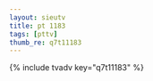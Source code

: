 ```yaml
--- 
layout: sieutv
title: pt 1183
tags: [pttv]
thumb_re: q7t11183
---
```

{% include tvadv key="q7t11183" %} 
